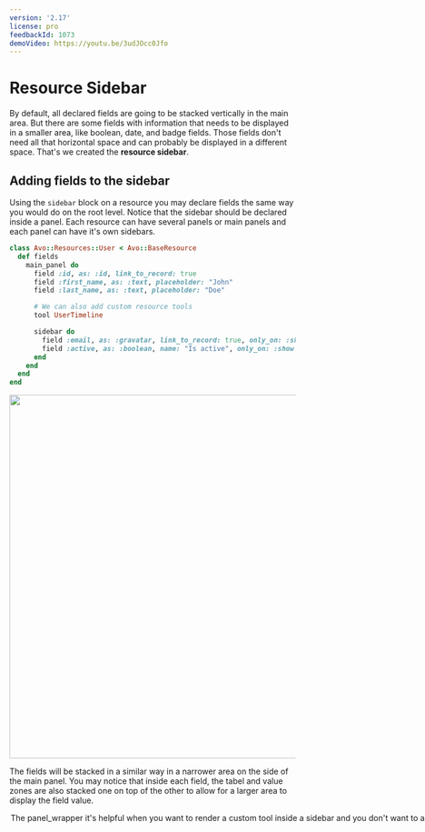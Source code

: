 ```yaml
---
version: '2.17'
license: pro
feedbackId: 1073
demoVideo: https://youtu.be/3udJOcc0Jfo
---
```


# Resource Sidebar

By default, all declared fields are going to be stacked vertically in the main area. But there are some fields with information that needs to be displayed in a smaller area, like boolean, date, and badge fields.
Those fields don't need all that horizontal space and can probably be displayed in a different space.
That's we created the **resource sidebar**.

## Adding fields to the sidebar

Using the `sidebar` block on a resource you may declare fields the same way you would do on the root level. Notice that the sidebar should be declared inside a panel. Each resource can have several panels or main panels and each panel can have it's own sidebars.

```ruby
class Avo::Resources::User < Avo::BaseResource
  def fields
    main_panel do
      field :id, as: :id, link_to_record: true
      field :first_name, as: :text, placeholder: "John"
      field :last_name, as: :text, placeholder: "Doe"

      # We can also add custom resource tools
      tool UserTimeline

      sidebar do
        field :email, as: :gravatar, link_to_record: true, only_on: :show
        field :active, as: :boolean, name: "Is active", only_on: :show
      end
    end
  end
end
```

<Image src="/assets/img/resource-sidebar/sidebar.jpg" width="1024" height="640" alt="" />


The fields will be stacked in a similar way in a narrower area on the side of the main panel. You may notice that inside each field, the tabel and value zones are also stacked one on top of the other to allow for a larger area to display the field value.

<Option name="panel_wrapper">

The `panel_wrapper` it's helpful when you want to render a custom tool inside a sidebar and you don't want to apply the `white_panel_classes` to it

```ruby
sidebar panel_wrapper: false do
  tool Avo::ResourceTools::SidebarTool
end
```
</Option>
